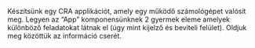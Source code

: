  Készítsünk egy CRA applikációt, amely egy működő számológépet valósít meg. Legyen az “App” komponensünknek 2 gyermek eleme amelyek különböző feladatokat látnak el (úgy mint kijelző és beviteli felület). Oldjuk meg közöttük az információ cserét.
